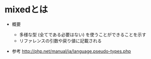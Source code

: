 # mixedとは

- 概要
  - 多様な型 (全てである必要はない) を使うことができることを示す
  - リファレンスの引数や戻り値に記載される

- 参考
  http://php.net/manual/ja/language.pseudo-types.php